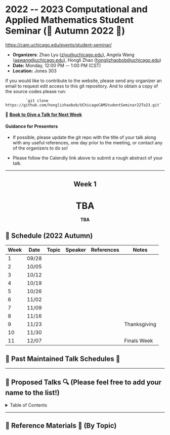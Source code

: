 # 2022 -- 2023 Computational and Applied Mathematics Student Seminar (🍂 Autumn 2022 🌰)

https://cam.uchicago.edu/events/student-seminar/

- **Organizers**: Zhao Lyu (zlyu@uchicago.edu), Angela Wang (aawang@uchicago.edu), Hongli Zhao (honglizhaobob@uchicago.edu)
- **Date:** Monday, 12:00 PM -- 1:00 PM (CST)
- **Location:** Jones 303  
  
If you would like to contribute to the website, please send any organizer  an email to request edit access to this git repository. And to obtain a copy of the source codes please run:

             `git clone https://github.com/honglizhaobob/UChicagoCAMStudentSeminar22To23.git`


📌 [**Book to Give a Talk for Next Week**](https://calendly.com/camseminar/30min)

#### Guidance for Presenters

- If possible, please update the git repo with the title of your talk along with any useful references, one day prior to the meeting, or contact any of the organizers to do so!

- Please follow the Calendly link above to submit a rough abstract of your talk.

--------------

<div align="center">
  <h2>  Week 1  </h2>
  <h1>   TBA </h1>
  <strong> TBA  </strong>
</div>


## 📅 Schedule (2022 Autumn)
<div align="center">

| Week | Date   | Topic                                                          | Speaker                    | References | Notes           |
| ---- | ------ | ------------------------------------------------------------   | -------------------------- | ---------- | --------------- |
| 1    | 09/28  |                                 							                 |                            |            |                 |
| 2    | 10/05  |                                 							                 |                            |            |                 |
| 3    | 10/12  |                                 							                 |                            |            |                 |
| 4    | 10/19  |                                 							                 |                            |            |                 |
| 5    | 10/26  |                                 							                 |                            |            |                 |
| 6    | 11/02  |                                 							                 |                            |            |                 |
| 7    | 11/09  |                                 							                 |                            |            |                 |
| 8    | 11/16  |                                 							                 |                            |            |                 |
| 9    | 11/23  |                                 							                 |                            |            | Thanksgiving    |
| 10   | 11/30  |                                 							                 |                            |            |                 |
| 11   | 12/07  |                                 							                 |                            |            |   Finals Week   |
  
  
</div>

## 📅 Past Maintained Talk Schedules 📅



---------


## 🔎 Proposed Talks 🔍 (Please feel free to add your name to the list!)

<details>
<summary>Table of Contents</summary>

###### 1. 



<br>[Back to top](#References)
</details>


----------
## 🔬 Reference Materials 🔬 (By Topic)









